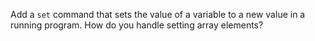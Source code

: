 Add a `set` command that sets the value of a variable to a new value in a running program.
How do you handle setting array elements?
